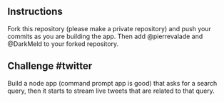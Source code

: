 Instructions
-----

Fork this repository (please make a private repository) and push your commits as you are building the app. Then add @pierrevalade and @DarkMeld to your forked repository.

Challenge #twitter
-----

Build a node app (command prompt app is good) that asks for a search query, then it starts to stream live tweets that are related to that query.